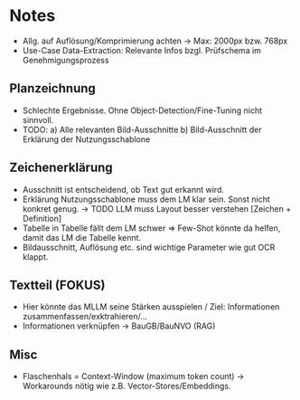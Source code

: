 # Notes
* Allg. auf Auflösung/Komprimierung achten -> Max: 2000px bzw. 768px
* Use-Case Data-Extraction: Relevante Infos bzgl. Prüfschema im Genehmigungsprozess

## Planzeichnung
* Schlechte Ergebnisse. Ohne Object-Detection/Fine-Tuning nicht sinnvoll.
* TODO: a) Alle relevanten Bild-Ausschnitte b) Bild-Ausschnitt der Erklärung der Nutzungsschablone

## Zeichenerklärung
* Ausschnitt ist entscheidend, ob Text gut erkannt wird.
* Erklärung Nutzungsschablone muss dem LM klar sein. Sonst nicht konkret genug. -> TODO LLM muss Layout besser verstehen [Zeichen + Definition]
* Tabelle in Tabelle fällt dem LM schwer => Few-Shot könnte da helfen, damit das LM die Tabelle kennt.
* Bildausschnitt, Auflösung etc. sind wichtige Parameter wie gut OCR klappt.

## Textteil (FOKUS)
* Hier könnte das MLLM seine Stärken ausspielen / Ziel: Informationen zusammenfassen/exktrahieren/...
* Informationen verknüpfen -> BauGB/BauNVO (RAG)

## Misc
* Flaschenhals = Context-Window (maximum token count) -> Workarounds nötig wie z.B. Vector-Stores/Embeddings.
